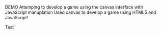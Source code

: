 DEMO
Attemping to develop a game using the canvas interface with JavaScript manuplation
Used canvas to develop a game using HTML5 and JavaScript!

Test
